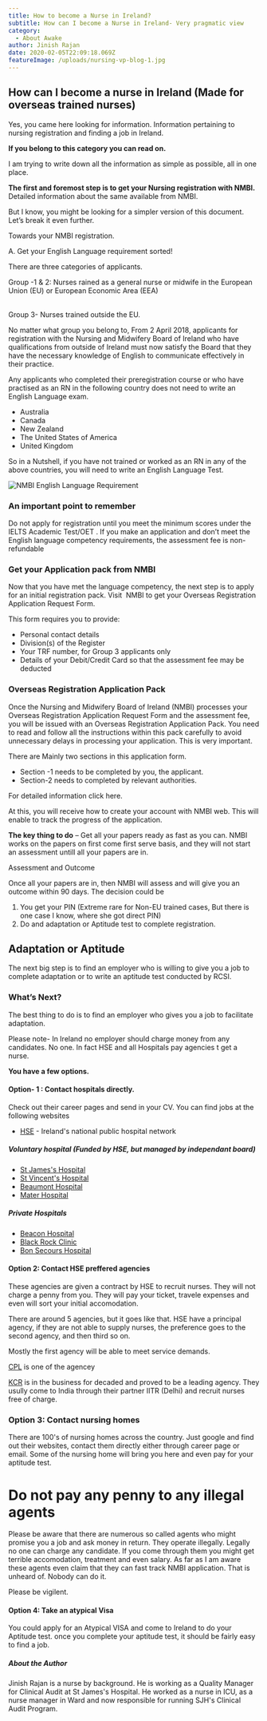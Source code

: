 ```yaml
---
title: How to become a Nurse in Ireland?
subtitle: How can I become a Nurse in Ireland- Very pragmatic view
category:
  - About Awake
author: Jinish Rajan
date: 2020-02-05T22:09:18.069Z
featureImage: /uploads/nursing-vp-blog-1.jpg
---
```

## How can I become a nurse in Ireland (Made for overseas trained nurses)

Yes, you came here looking for information. Information pertaining to nursing registration and finding a job in Ireland.

**If you belong to this category you can read on.**

I am trying to write down all the information as simple as possible, all in one place.

**The first and foremost step is to get your Nursing registration with NMBI.**  Detailed information about the same available from NMBI.

But I know, you might be looking for a simpler version of this document. Let’s break it even further.

Towards your NMBI registration.

A. Get your English Language requirement sorted!

There are three categories of applicants.

Group -1 & 2: Nurses rained as a general nurse or midwife in the European Union (EU) or European Economic Area (EEA)

\
Group 3- Nurses trained outside the EU.

No matter what group you belong to, From 2 April 2018, applicants for registration with the Nursing and Midwifery Board of Ireland who have qualifications from outside of Ireland must now satisfy the Board that they have the necessary knowledge of English to communicate effectively in their practice.

Any applicants who completed their preregistration course or who have practised as an RN in the following country does not need to write an English Language exam.

* Australia
* Canada
* New Zealand 
* The United States of America
* United Kingdom

So in a Nutshell, if you have not trained or worked as an RN in any of the above countries, you will need to write an English Language Test.

![NMBI English Language Requirement](/uploads/english-language.jpg "Updated English Language Requirement for Nurses in Ireland")

### An important point to remember

Do not apply for registration until you meet the minimum scores under the IELTS Academic Test/OET . If you make an application and don’t meet the English language competency requirements, the assessment fee is non-refundable

### Get your Application pack from NMBI

Now that you have met the language competency, the next step is to apply for an initial registration pack. Visit  NMBI to get your Overseas Registration Application Request Form.

This form requires you to provide:

* Personal contact details
* Division(s) of the Register
* Your TRF number, for Group 3 applicants only
* Details of your Debit/Credit Card so that the assessment fee may be deducted 

### Overseas Registration Application Pack

Once the Nursing and Midwifery Board of Ireland (NMBI) processes your Overseas Registration Application Request Form and the assessment fee, you will be issued with an Overseas Registration Application Pack. You need to read and follow all the instructions within this pack carefully to avoid unnecessary delays in processing your application. This is very important.

There are Mainly two sections in this application form.

* Section -1 needs to be completed by you, the applicant.
* Section-2 needs to completed by relevant authorities. 

For detailed information click here.

At this, you will receive how to create your account with NMBI web. This will enable to track the progress of the application.

**The key thing to do** – Get all your papers ready as fast as you can. NMBI works on the papers on first come first serve basis, and they will not start an assessment untill all your papers are in. 

Assessment and Outcome

Once all your papers are in, then NMBI will assess and will give you an outcome within 90 days. The decision could be

1. You get your PIN (Extreme rare for Non-EU trained cases, But there is one case I know, where she got direct PIN)
2. Do and adaptation or Aptitude test to complete registration.

## Adaptation or Aptitude

   The next big step is to find an employer who is willing to give you a job to complete adaptation or to write an aptitude test conducted by RCSI. 

### What’s Next?

The best thing to do is to find an employer who gives you a job to facilitate adaptation. 

Please note- In Ireland no employer should charge money from any candidates.  No one. In fact HSE and all Hospitals pay agencies t get a nurse.  

**You have a few options.** 

#### Option- 1 : Contact hospitals directly. 

Check out their career pages and send in your CV. You can find jobs at the following websites

* [HSE](https://www.hse.ie/eng/staff/jobs/job-search/) - Ireland's national public hospital network

##### Voluntary hospital (Funded by HSE, but managed by independant board)

* [St James's Hospital](http://www.stjames.ie/Careers/)
* [St Vincent's Hospital](https://www.stvincents.ie/careers/)
* [Beaumont Hospital](http://www.beaumont.ie/vacancies)
* [Mater Hospital](https://www.mater.ie/healthcare-professionals/job-opportunities/)

##### Private Hospitals

* [Beacon Hospital](https://www.beaconhospital.ie/careers/)
* [Black Rock Clinic](https://www.blackrock-clinic.ie/about-blackrock-clinic/careers/)
* [Bon Secours Hospital](https://www.bonsecours.ie/careers)



#### Option 2: Contact HSE preffered agencies

These agencies are given a contract by HSE to recruit nurses. They will not charge a penny from you. They will pay your ticket, travele expenses and even will sort your initial accomodation.

There are around 5 agencies, but it goes like that.  HSE have a principal agency, if they are not able to supply nurses, the preference goes to the second agency, and then third so on. 

Mostly the first agency will be able to meet service demands. 

[CPL](https://cplhealthcare.com/nursing-jobs/) is one of the agencey

[KCR](https://kcr.ie/) is in the business for decaded and proved to be a leading agency. They usully come to India through their partner IITR (Delhi) and recruit nurses free of charge. 

### Option 3: Contact nursing homes

There are 100's of nursing homes across the country. Just google and find out their websites, contact them directly either through career page or email.  Some of the nursing home will bring you here and even pay for your aptitude test.

# Do not pay any penny  to any  illegal agents

Please be aware that there are numerous so called agents who might promise you a job and ask money in return. They operate illegally. Legally no one can charge any candidate. If you come through them you might get terrible accomodation, treatment and even salary. As far as I am aware these agents even claim that they can fast track NMBI application. That is unheard of. Nobody can do it. 

Please be vigilent. 

#### Option 4: Take an atypical Visa

You could apply for an Atypical VISA and come to Ireland to do your Aptitude test. once you complete your aptitude test, it should be fairly easy to find a job. 

##### About the Author

Jinish Rajan is a nurse by background. He is working as a Quality Manager for Clinical Audit at St James's Hospital. He worked as a nurse in ICU, as a nurse manager in Ward and now responsible for running SJH's Clinical Audit Program.